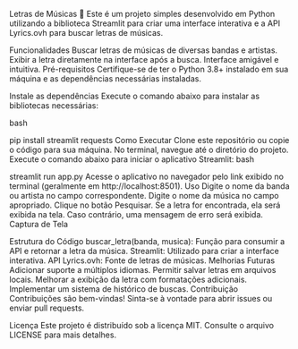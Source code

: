Letras de Músicas 🎵
Este é um projeto simples desenvolvido em Python utilizando a biblioteca Streamlit para criar uma interface interativa e a API Lyrics.ovh para buscar letras de músicas.

Funcionalidades
Buscar letras de músicas de diversas bandas e artistas.
Exibir a letra diretamente na interface após a busca.
Interface amigável e intuitiva.
Pré-requisitos
Certifique-se de ter o Python 3.8+ instalado em sua máquina e as dependências necessárias instaladas.

Instale as dependências
Execute o comando abaixo para instalar as bibliotecas necessárias:

bash

pip install streamlit requests
Como Executar
Clone este repositório ou copie o código para sua máquina.
No terminal, navegue até o diretório do projeto.
Execute o comando abaixo para iniciar o aplicativo Streamlit:
bash

streamlit run app.py
Acesse o aplicativo no navegador pelo link exibido no terminal (geralmente em http://localhost:8501).
Uso
Digite o nome da banda ou artista no campo correspondente.
Digite o nome da música no campo apropriado.
Clique no botão Pesquisar.
Se a letra for encontrada, ela será exibida na tela. Caso contrário, uma mensagem de erro será exibida.
Captura de Tela


Estrutura do Código
buscar_letra(banda, musica): Função para consumir a API e retornar a letra da música.
Streamlit: Utilizado para criar a interface interativa.
API Lyrics.ovh: Fonte de letras de músicas.
Melhorias Futuras
Adicionar suporte a múltiplos idiomas.
Permitir salvar letras em arquivos locais.
Melhorar a exibição da letra com formatações adicionais.
Implementar um sistema de histórico de buscas.
Contribuição
Contribuições são bem-vindas! Sinta-se à vontade para abrir issues ou enviar pull requests.

Licença
Este projeto é distribuído sob a licença MIT. Consulte o arquivo LICENSE para mais detalhes.
